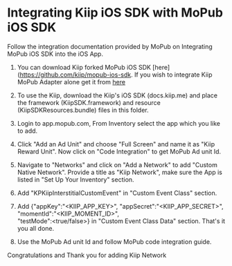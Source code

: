 # Integrating Kiip iOS SDK with MoPub iOS SDK

Follow the integration documentation provided by MoPub on Integrating MoPub iOS SDK into the iOS App.

1. You can download Kiip forked MoPub iOS SDK [here](https://github.com/kiip/mopub-ios-sdk. If you wish to integrate Kiip MoPub Adapter alone get it from [here](https://github.com/kiip/mopub-ios-sdk/tree/master/AdNetworkSupport/Kiip)

2. To use the Kiip, download the Kiip's iOS SDK (docs.kiip.me) and place the framework (KiipSDK.framework) and resource (KiipSDKResources.bundle) files in this folder.

3. Login to app.mopub.com, From Inventory select the app which you like to add.

4. Click "Add an Ad Unit" and choose "Full Screen" and name it as "Kiip Reward Unit". Now click on "Code Integration"  to get MoPub Ad unit Id.

5. Navigate to "Networks" and click on "Add a Network" to add "Custom Native Network". Provide a title as "Kiip Network", make sure the App is listed in "Set Up Your Inventory" section.

6. Add "KPKiipInterstitialCustomEvent" in "Custom Event Class" section.

7. Add {"appKey":"<KIIP_APP_KEY>",
        "appSecret":"<KIIP_APP_SECRET>",
        "momentId":"<KIIP_MOMENT_ID>",  
        "testMode":<true/false>} in "Custom Event Class Data" section. That's it you all done.

8. Use the MoPub Ad unit Id and follow MoPub code integration guide.
 
Congratulations and Thank you for adding Kiip Network





  